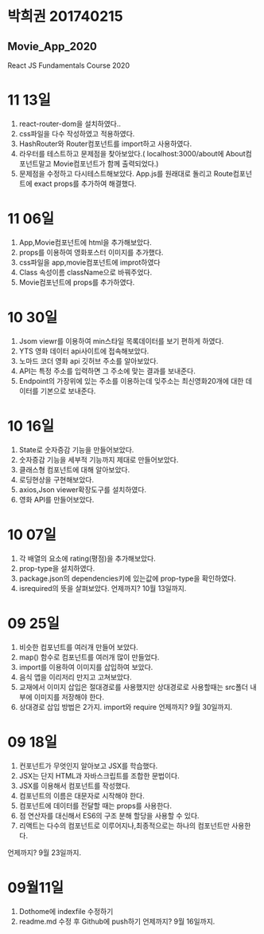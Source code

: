# 박희권 201740215
## Movie_App_2020

React JS Fundamentals Course 2020


# 11 13일
1. react-router-dom을 설치하였다..
2. css파일을 다수 작성하였고 적용하였다.
3. HashRouter와 Router컴포넌트를 import하고 사용하였다.
4. 라우터를 테스트하고 문제점을 찾아보았다.( localhost:3000/about에 About컴포넌트말고 Movie컴포넌트가 함께 출력되었다.)
5. 문제점을 수정하고 다시테스트해보았다. App.js를 원래대로 돌리고 Route컴포넌트에 exact props를 추가하여 해결했다.





# 11 06일
1. App,Movie컴포넌트에 html을 추가해보았다.
2. props를 이용하여 영화포스터 이미지를 추가했다.
3. css파일을 app,movie컴포넌트에 improt하였다
4. Class 속성이름 className으로 바꿔주었다.
5. Movie컴포넌트에 props를 추가하였다.


# 10 30일
1. Jsom viewr를 이용하여 min스타일 목록데이터를 보기 편하게 하였다.
2. YTS 영화 데이터 api사이트에 접속해보았다.
3. 노마드 코더 영화 api 깃허브 주소를 알아보았다.
4. API는 특정 주소를 입력하면 그 주소에 맞는 결과를 보내준다.
5. Endpoint의 가장위에 있는 주소를 이용하는데 잊주소는 최신영화20개에 대한 데이터를 기본으로 보내준다.


# 10 16일
1. State로 숫자증감 기능을 만들어보았다.
2. 숫자증감 기능을 세부적 기능까지 제대로 만들어보았다.
3. 클래스형 컴포넌트에 대해 알아보았다.
4. 로딩현상을 구현해보았다.
5. axios,Json viewer확장도구를 설치하였다.
6. 영화 API를 만들어보았다.

# 10 07일
1. 각 배열의 요소에 rating(평점)을 추가해보았다.
2. prop-type을 설치하였다.
3. package.json의 dependencies키에 있는값에 prop-type을 확인하였다.
4. isrequired의 뜻을 살펴보았다.
 언제까지? 10월 13일까지.

# 09 25일
1. 비슷한 컴포넌트를 여러개 만들어 보았다.
2. map() 함수로 컴포넌트를 여러개 많이 만들었다.
3. import를 이용하여 이미지를 삽입하여 보았다.
4. 음식 앱을 이리저리 만지고 고쳐보았다.
5. 교재에서 이미지 삽입은 절대경로를 사용했지만 상대경로로 사용할때는 src폴더 내부에 이미지를 저장해야 한다.
6. 상대경로 삽입 방법은 2가지. import와 require
 언제까지? 9월 30일까지.

# 09 18일
1. 컨포넌트가 무엇인지 알아보고 JSX를 학습했다.
2. JSX는 단지 HTML과 자바스크립트를 조합한 문법이다.
3. JSX를 이용해서 컴포넌트를 작성했다.
4. 컴포넌트의 이름은 대문자로 시작해야 한다.
5. 컴포넌트에 데이터를 전달할 때는 props를 사용한다.
6. 점 연산자를 대신해서 ES6의 구조 분해 할당을 사용할 수 있다.
7. 리액트는 다수의 컴포넌트로 이루어지나,최종적으로는 하나의 컴포넌트만 사용한다.

언제까지? 9월 23일까지.
# 09월11일
1. Dothome에 indexfile 수정하기
2. readme.md 수정 후 Github에 push하기
언제까지? 9월 16일까지.